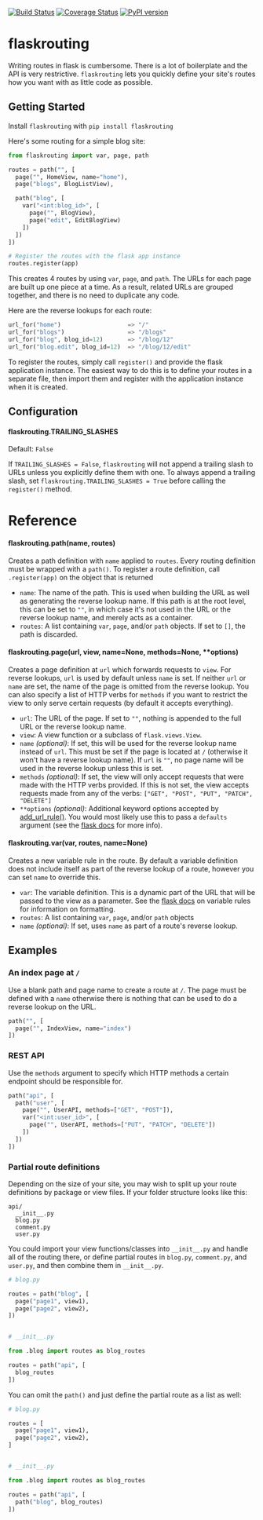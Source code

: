 [![Build Status](https://travis-ci.org/Kangaroux/flaskrouting.svg?branch=master)](https://travis-ci.org/Kangaroux/flaskrouting)
[![Coverage Status](https://coveralls.io/repos/github/Kangaroux/flaskrouting/badge.svg?branch=master)](https://coveralls.io/github/Kangaroux/flaskrouting?branch=master)
[![PyPI version](https://badge.fury.io/py/flaskrouting.svg)](https://badge.fury.io/py/flaskrouting)

# flaskrouting

Writing routes in flask is cumbersome. There is a lot of boilerplate and the API is very restrictive. `flaskrouting` lets you quickly define your site's routes how you want with as little code as possible.

## Getting Started

Install `flaskrouting` with `pip install flaskrouting`

Here's some routing for a simple blog site:

```python
from flaskrouting import var, page, path

routes = path("", [
  page("", HomeView, name="home"),
  page("blogs", BlogListView),

  path("blog", [
    var("<int:blog_id>", [
      page("", BlogView),
      page("edit", EditBlogView)
    ])
  ])
])

# Register the routes with the flask app instance
routes.register(app)
```

This creates 4 routes by using `var`, `page`, and `path`. The URLs for each page are built up one piece at a time. As a result, related URLs are grouped together, and there is no need to duplicate any code.

Here are the reverse lookups for each route:

```python
url_for("home")                   => "/"
url_for("blogs")                  => "/blogs"
url_for("blog", blog_id=12)       => "/blog/12"
url_for("blog.edit", blog_id=12)  => "/blog/12/edit"
```

To register the routes, simply call `register()` and provide the flask application instance. The easiest way to do this is to define your routes in a separate file, then import them and register with the application instance when it is created.


## Configuration

#### flaskrouting.TRAILING_SLASHES

Default: `False`

If `TRAILING_SLASHES = False`, `flaskrouting` will not append a trailing slash to URLs unless you explicitly define them with one. To always append a trailing slash, set `flaskrouting.TRAILING_SLASHES = True` before calling the `register()` method.

# Reference

#### flaskrouting.path(name, routes)

Creates a path definition with `name` applied to `routes`. Every routing definition must be wrapped with a `path()`. To register a route definition, call `.register(app)` on the object that is returned

- `name`: The name of the path. This is used when building the URL as well as generating the reverse lookup name. If this path is at the root level, this can be set to `""`, in which case it's not used in the URL or the reverse lookup name, and merely acts as a container.
- `routes`: A list containing `var`, `page`, and/or `path` objects. If set to `[]`, the path is discarded.

#### flaskrouting.page(url, view, name=None, methods=None, \*\*options)

Creates a page definition at `url` which forwards requests to `view`. For reverse lookups, `url` is used by default unless `name` is set. If neither `url` or `name` are set, the name of the page is omitted from the reverse lookup. You can also specify a list of HTTP verbs for `methods` if you want to restrict the view to only serve certain requests (by default it accepts everything).

- `url`: The URL of the page. If set to `""`, nothing is appended to the full URL or the reverse lookup name.
- `view`: A view function or a subclass of `flask.views.View`.
- `name` *(optional)*: If set, this will be used for the reverse lookup name instead of `url`. This must be set if the page is located at `/` (otherwise it won't have a reverse lookup name). If `url` is `""`, no page name will be used in the reverse lookup unless this is set.
- `methods` *(optional)*: If set, the view will only accept requests that were made with the HTTP verbs provided. If this is not set, the view accepts requests made from any of the verbs: `["GET", "POST", "PUT", "PATCH", "DELETE"]`
- `**options` *(optional)*: Additional keyword options accepted by [add_url_rule()](http://flask.pocoo.org/docs/1.0/api/#flask.Flask.add_url_rule). You would most likely use this to pass a `defaults` argument (see the [flask docs](http://flask.pocoo.org/docs/1.0/api/#url-route-registrations) for more info).

#### flaskrouting.var(var, routes, name=None)

Creates a new variable rule in the route. By default a variable definition does not include itself as part of the reverse lookup of a route, however you can set `name` to override this.

- `var`: The variable definition. This is a dynamic part of the URL that will be passed to the view as a parameter. See the [flask docs](http://flask.pocoo.org/docs/1.0/quickstart/#variable-rules) on variable rules for information on formatting.
- `routes`: A list containing `var`, `page`, and/or `path` objects
- `name` *(optional)*: If set, uses `name` as part of a route's reverse lookup.

## Examples

### An index page at `/`

Use a blank path and page name to create a route at `/`. The page must be defined with a `name` otherwise there is nothing that can be used to do a reverse lookup on the URL.

```python
path("", [
  page("", IndexView, name="index")
])
```

### REST API

Use the `methods` argument to specify which HTTP methods a certain endpoint should be responsible for.

```python
path("api", [
  path("user", [
    page("", UserAPI, methods=["GET", "POST"]),
    var("<int:user_id>", [
      page("", UserAPI, methods=["PUT", "PATCH", "DELETE"])
    ])
  ])
])
```

### Partial route definitions

Depending on the size of your site, you may wish to split up your route definitions by package or view files. If your folder structure looks like this:

```
api/
  __init__.py
  blog.py
  comment.py
  user.py
```

You could import your view functions/classes into `__init__.py` and handle all of the routing there, or define partial routes in `blog.py`, `comment.py`, and `user.py`, and then combine them in `__init__.py`.

```python
# blog.py

routes = path("blog", [
  page("page1", view1),
  page("page2", view2),
])


# __init__.py

from .blog import routes as blog_routes

routes = path("api", [
  blog_routes
])
```

You can omit the `path()` and just define the partial route as a list as well:

```python
# blog.py

routes = [
  page("page1", view1),
  page("page2", view2),
]


# __init__.py

from .blog import routes as blog_routes

routes = path("api", [
  path("blog", blog_routes)
])
```